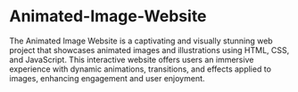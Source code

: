 # Animated-Image-Website
The Animated Image Website is a captivating and visually stunning web project that showcases animated images and illustrations using HTML, CSS, and JavaScript. This interactive website offers users an immersive experience with dynamic animations, transitions, and effects applied to images, enhancing engagement and user enjoyment. 
